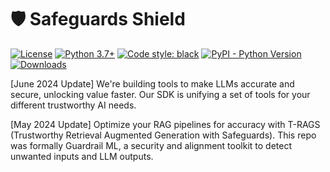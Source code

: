 # 🛡️ Safeguards Shield 
[![License](https://img.shields.io/badge/License-Apache_2.0-blue.svg)](https://opensource.org/licenses/Apache-2.0)
[![Python 3.7+](https://img.shields.io/badge/python-3.7+-blue.svg)](https://www.python.org/downloads/release/python-370/)
[![Code style: black](https://img.shields.io/badge/code%20style-black-000000.svg)](https://github.com/psf/black)
[![PyPI - Python Version](https://img.shields.io/pypi/v/llm-guard)](https://pypi.org/project/guardrail-ml)
[![Downloads](https://static.pepy.tech/badge/guardrail-ml)](https://pepy.tech/project/guardrail-ml)

[June 2024 Update] We're building tools to make LLMs accurate and secure, unlocking value faster. Our SDK is unifying a set of tools for your different trustworthy AI needs. 

[May 2024 Update] Optimize your RAG pipelines for accuracy with T-RAGS (Trustworthy Retrieval Augmented Generation with Safeguards). This repo was formally Guardrail ML, a security and alignment toolkit to detect unwanted inputs and LLM outputs. 

